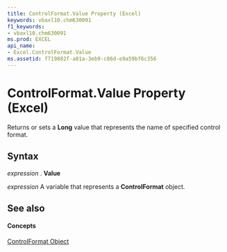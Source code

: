 ```yaml
---
title: ControlFormat.Value Property (Excel)
keywords: vbaxl10.chm630091
f1_keywords:
- vbaxl10.chm630091
ms.prod: EXCEL
api_name:
- Excel.ControlFormat.Value
ms.assetid: f719882f-a01a-3eb9-c86d-e9a59bf6c356
---
```



# ControlFormat.Value Property (Excel)

Returns or sets a  **Long** value that represents the name of specified control format.


## Syntax

 _expression_ . **Value**

 _expression_ A variable that represents a **ControlFormat** object.


## See also


#### Concepts


[ControlFormat Object](controlformat-object-excel.md)

